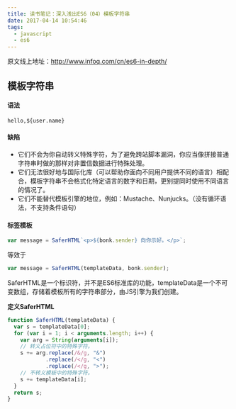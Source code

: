 ```yaml
---
title: 读书笔记：深入浅出ES6（04）模板字符串
date: 2017-04-14 10:54:46
tags:
  - javascript
  - es6
---
```


原文线上地址：http://www.infoq.com/cn/es6-in-depth/

## 模板字符串

#### 语法
`hello,${user.name}`

#### 缺陷
- 它们不会为你自动转义特殊字符，为了避免跨站脚本漏洞，你应当像拼接普通字符串时做的那样对非置信数据进行特殊处理。
- 它们无法很好地与国际化库（可以帮助你面向不同用户提供不同的语言）相配合，模板字符串不会格式化特定语言的数字和日期，更别提同时使用不同语言的情况了。
- 它们不能替代模板引擎的地位，例如：Mustache、Nunjucks。（没有循环语法，不支持条件语句）

#### 标签模板
```javascript
var message = SaferHTML`<p>${bonk.sender} 向你示好。</p>`;
```
等效于
```javascript
var message = SaferHTML(templateData, bonk.sender);
```
SaferHTML是一个标识符，并不是ES6标准库的功能，templateData是一个不可变数组，存储着模板所有的字符串部分，由JS引擎为我们创建。

**定义SaferHTML**
```javascript
function SaferHTML(templateData) {
  var s = templateData[0];
  for (var i = 1; i < arguments.length; i++) {
    var arg = String(arguments[i]);
    // 转义占位符中的特殊字符。
    s += arg.replace(/&/g, "&")
            .replace(/</g, "<")
            .replace(/</g, ">");
    // 不转义模板中的特殊字符。
    s += templateData[i];
  }
  return s;
}
```

